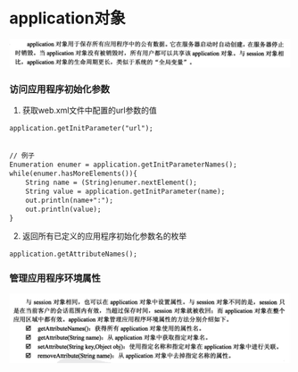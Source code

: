 # application对象


![](imgs/application.png)


### 访问应用程序初始化参数


1. 获取web.xml文件中配置的url参数的值

```
application.getInitParameter("url");


// 例子
Enumeration enumer = application.getInitParameterNames();
while(enumer.hasMoreElements()){
	String name = (String)enumer.nextElement();
	String value = application.getInitParameter(name);
	out.println(name+":");
	out.println(value);
}

```

2. 返回所有已定义的应用程序初始化参数名的枚举

```
application.getAttributeNames();

```

### 管理应用程序环境属性

![](imgs/attris.png)




